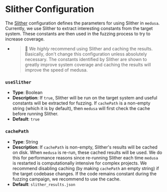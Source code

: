 # Slither Configuration

The [Slither](https://github.com/crytic/slither) configuration defines the parameters for using Slither in `medusa`.
Currently, we use Slither to extract interesting constants from the target system. These constants are then used in the
fuzzing process to try to increase coverage.

- > 🚩 We _highly_ recommend using Slither and caching the results. Basically, don't change this configuration unless
  > absolutely necessary. The constants identified by Slither are shown to greatly improve system coverage and caching
  > the results will improve the speed of medusa.

### `useSlither`

- **Type**: Boolean
- **Description**: If `true`, Slither will be run on the target system and useful constants will be extracted for fuzzing.
  If `cachePath` is a non-empty string (which it is by default), then `medusa` will first check the cache before running
  Slither.
- **Default**: `true`

### `cachePath`

- **Type**: String
- **Description**: If `cachePath` is non-empty, Slither's results will be cached on disk. When `medusa` is re-run, these
  cached results will be used. We do this for performance reasons since re-running Slither each time `medusa` is restarted
  is computationally intensive for complex projects. We recommend disabling caching (by making `cachePath` an empty string)
  if the target codebase changes. If the code remains constant during the fuzzing campaign, we recommend to use the cache.
- **Default**: `slither_results.json`
